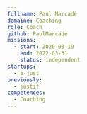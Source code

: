 ```yaml
---
fullname: Paul Marcadé
domaine: Coaching
role: Coach
github: PaulMarcade
missions:
  - start: 2020-03-19
    end: 2022-03-31
    status: independent
startups:
  - a-just
previously:
  - justif
competences:
  - Coaching
---
```

